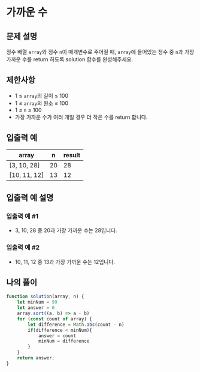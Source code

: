 # 가까운 수

## 문제 설명
정수 배열 `array`와 정수 `n`이 매개변수로 주어질 때, `array`에 들어있는 정수 중 `n`과 가장 가까운 수를 return 하도록 solution 함수를 완성해주세요.

## 제한사항
- 1 ≤ `array`의 길이 ≤ 100
- 1 ≤ `array`의 원소 ≤ 100
- 1 ≤ `n` ≤ 100
- 가장 가까운 수가 여러 개일 경우 더 작은 수를 return 합니다.

## 입출력 예
|array|n|result|
|-----|--|--|
|[3, 10, 28]|20|28|
|[10, 11, 12]|13|12|

## 입출력 예 설명

### 입출력 예 #1
- 3, 10, 28 중 20과 가장 가까운 수는 28입니다.

### 입출력 예 #2
- 10, 11, 12 중 13과 가장 가까운 수는 12입니다.

## 나의 풀이
```js
function solution(array, n) {
    let minNum = 99
    let answer = 0
    array.sort((a, b) => a - b)
    for (const count of array) {
        let difference = Math.abs(count - n)
        if(difference < minNum){
            answer = count
            minNum = difference
        }
    }
    return answer;
}
```
